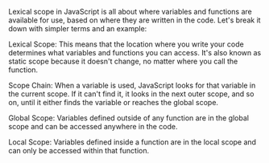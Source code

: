 Lexical scope in JavaScript is all about where variables and functions are available for use, based on where they are written in the code. Let's break it down with simpler terms and an example:

Lexical Scope: This means that the location where you write your code determines what variables and functions you can access. It's also known as static scope because it doesn't change, no matter where you call the function.

Scope Chain: When a variable is used, JavaScript looks for that variable in the current scope. If it can't find it, it looks in the next outer scope, and so on, until it either finds the variable or reaches the global scope.

Global Scope: Variables defined outside of any function are in the global scope and can be accessed anywhere in the code.

Local Scope: Variables defined inside a function are in the local scope and can only be accessed within that function.